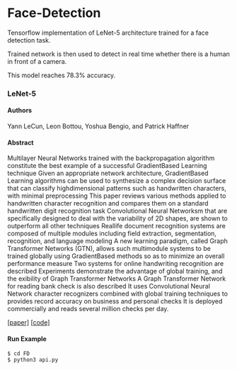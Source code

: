 # Face-Detection
Tensorflow implementation of LeNet-5 architecture trained for a face detection task.

Trained network is then used to detect in real time whether there is a human in front of a camera.

This model reaches 78.3% accuracy.


### LeNet-5

#### Authors
Yann LeCun, Leon Bottou, Yoshua Bengio, and Patrick Haffner

#### Abstract

Multilayer Neural Networks trained with the backpropagation algorithm constitute the best example of a successful
GradientBased Learning technique Given an appropriate network architecture, GradientBased Learning algorithms can be used to synthesize a complex decision surface that can classify highdimensional patterns such as handwritten characters, with minimal preprocessing This paper reviews various methods applied to handwritten character recognition and compares them on a standard handwritten digit recognition task Convolutional Neural Networksm that are specifically designed to deal with the variability of 2D shapes, are shown to outperform all other techniques Reallife document recognition systems are composed of multiple modules including field extraction, segmentation, recognition, and language modeling A new learning paradigm, called Graph Transformer Networks (GTN), allows such multimodule systems to be trained globally using GradientBased methods so as to minimize an overall performance measure Two systems for online handwriting recognition are described Experiments demonstrate the advantage of global training, and the 	exibility of Graph Transformer Networks A Graph Transformer Network for reading bank check is also described It uses Convolutional Neural Network character recognizers combined with global training techniques to provides record accuracy on business and personal checks It is deployed commercially and reads several million checks per day.

[[paper]](http://vision.stanford.edu/cs598_spring07/papers/Lecun98.pdf) [[code]](https://github.com/IlliaOl/Face-Detection/blob/main/FD/fd.py)

#### Run Example
``` 
$ cd FD
$ python3 api.py
```
